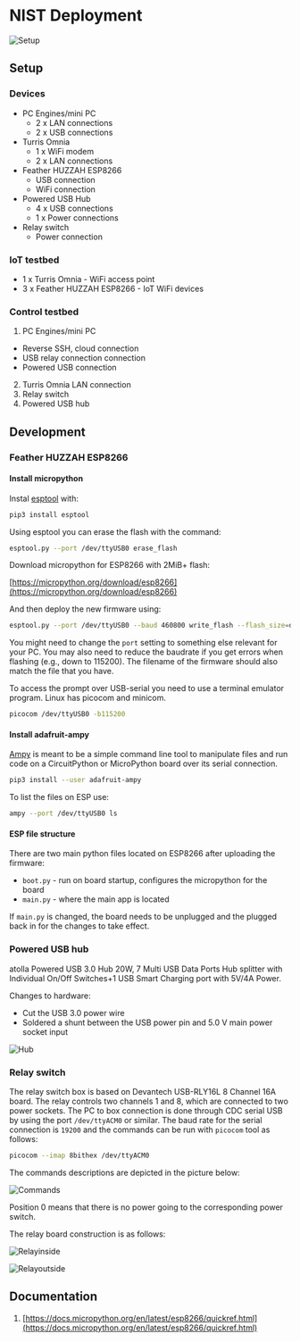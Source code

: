 # NIST Deployment

![Setup](docs/images/setup.png?raw=true "Setup")

## Setup

### Devices
 - PC Engines/mini PC
    - 2 x LAN connections
    - 2 x USB connections
 - Turris Omnia
    - 1 x WiFi modem
    - 2 x LAN connections
 - Feather HUZZAH ESP8266
    - USB connection
    - WiFi connection
 - Powered USB Hub
    - 4 x USB connections
    - 1 x Power connections
 - Relay switch
    - Power connection

### IoT testbed
 - 1 x Turris Omnia - WiFi access point
 - 3 x Feather HUZZAH ESP8266 - IoT WiFi devices

### Control testbed
 1. PC Engines/mini PC
  - Reverse SSH, cloud connection
  - USB relay connection connection
  - Powered USB connection
 2. Turris Omnia LAN connection
 3. Relay switch
 4. Powered USB hub

## Development

### Feather HUZZAH ESP8266
#### Install micropython

Instal [esptool](https://github.com/espressif/esptool) with:
```bash
pip3 install esptool
```

Using esptool you can erase the flash with the command:
```bash
esptool.py --port /dev/ttyUSB0 erase_flash
```

Download micropython for ESP8266 with 2MiB+ flash:

[https://micropython.org/download/esp8266](https://micropython.org/download/esp8266)

And then deploy the new firmware using:

```bash
esptool.py --port /dev/ttyUSB0 --baud 460800 write_flash --flash_size=detect 0 esp8266-20170108-v1.8.7.bin

```
You might need to change the `port` setting to something else relevant for your PC. You may also need to reduce the baudrate if you get errors when flashing (e.g., down to 115200). The filename of the firmware should also match the file that you have.

To access the prompt over USB-serial you need to use a terminal emulator program. Linux has picocom and minicom.

```bash
picocom /dev/ttyUSB0 -b115200
```

#### Install adafruit-ampy
[Ampy](https://github.com/scientifichackers/ampy) is meant to be a simple command line tool to manipulate files and run code on a CircuitPython or MicroPython board over its serial connection.

```bash
pip3 install --user adafruit-ampy
```

To list the files on ESP use:
```bash
ampy --port /dev/ttyUSB0 ls
```

#### ESP file structure
There are two main python files located on ESP8266 after uploading the firmware:
 - `boot.py` - run on board startup, configures the micropython for the board
 - `main.py` - where the main app is located

If `main.py` is changed, the board needs to be unplugged and the plugged back in for the changes to take effect.

### Powered USB hub

atolla Powered USB 3.0 Hub 20W, 7 Multi USB Data Ports Hub splitter with Individual On/Off Switches+1 USB Smart Charging port with 5V/4A Power.

Changes to hardware:
 - Cut the USB 3.0 power wire
 - Soldered a shunt between the USB power pin and 5.0 V main power socket input

![Hub](docs/images/board.jpg?raw=true "Hub shunt")

### Relay switch

The relay switch box is based on Devantech USB-RLY16L 8 Channel 16A board. The relay controls two channels 1 and 8, which are connected to two power sockets. The PC to box connection is done through CDC serial USB by using the port `/dev/ttyACM0` or similar. The baud rate for the serial connection is `19200` and the commands can be run with `picocom` tool as follows:
```bash
picocom --imap 8bithex /dev/ttyACM0
```

The commands descriptions are depicted in the picture below:

![Commands](docs/images/commands.jpg?raw=true "Relay commands")

Position 0 means that there is no power going to the corresponding power switch.

The relay board construction is as follows:

![Relayinside](docs/images/relay-inside.jpg?raw=true "Relay inside")

![Relayoutside](docs/images/relay-outside.jpg?raw=true "Relay outside")

## Documentation
 1. [https://docs.micropython.org/en/latest/esp8266/quickref.html](https://docs.micropython.org/en/latest/esp8266/quickref.html)
